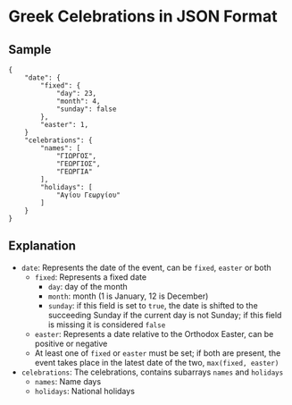 # Greek Celebrations in JSON Format

## Sample
```
{
    "date": {
        "fixed": {
            "day": 23,
            "month": 4,
			"sunday": false
		},
		"easter": 1,
	}
	"celebrations": {
		"names": [
			"ΓΙΩΡΓΟΣ",
			"ΓΕΩΡΓΙΟΣ",
			"ΓΕΩΡΓΙΑ"
		],
		"holidays": [
			"Αγίου Γεωργίου"
		]
	}
}
```

## Explanation
- `date`: Represents the date of the event, can be `fixed`, `easter` or both
	- `fixed`: Represents a fixed date
		- `day`: day of the month
		- `month`: month (1 is January, 12 is December)
		- `sunday`: if this field is set to `true`, the date is shifted to the succeeding Sunday if the current day is not Sunday; if this field is missing it is considered `false`
	- `easter`: Represents a date relative to the Orthodox Easter, can be positive or negative
	- At least one of `fixed` or `easter` must be set; if both are present, the event takes place in the latest date of the two, `max(fixed, easter)`
- `celebrations`: The celebrations, contains subarrays `names` and `holidays`
	- `names`: Name days
	- `holidays`: National holidays

